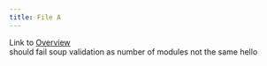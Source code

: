 ```yaml
---
title: File A
---
```

Link to [Overview](../overview)  
should fail soup validation as number of modules not the same
hello

